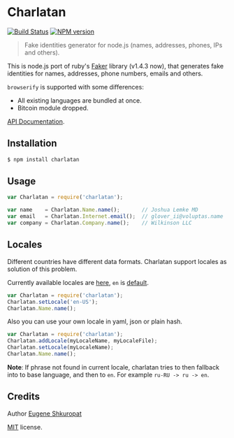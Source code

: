 Charlatan
=========

[![Build Status](https://img.shields.io/travis/nodeca/charlatan/master.svg?style=flat)](https://travis-ci.org/nodeca/charlatan)
[![NPM version](https://img.shields.io/npm/v/charlatan.svg?style=flat)](https://www.npmjs.org/package/charlatan)


> Fake identities generator for node.js (names, addresses, phones, IPs and others).

This is node.js port of ruby's [Faker](https://github.com/stympy/faker) library
(v1.4.3 now), that generates fake identities for names, addresses, phone numbers,
emails and others.

`browserify` is supported with some differences:

- All existing languages are bundled at once.
- Bitcoin module dropped.

[API Documentation](http://nodeca.github.com/charlatan).


Installation
------------

```bash
$ npm install charlatan
```


Usage
-----

```js
var Charlatan = require('charlatan');

var name    = Charlatan.Name.name();       // Joshua Lemke MD
var email   = Charlatan.Internet.email();  // glover_ii@voluptas.name
var company = Charlatan.Company.name();    // Wilkinson LLC
```


Locales
-------

Different countries have different data formats. Charlatan support locales as
solution of this problem.

Currently available locales are [here](https://github.com/nodeca/charlatan/tree/master/lib/locales),
`en` is [default](https://github.com/nodeca/charlatan/blob/master/lib/locales/en.yml).

```js
var Charlatan = require('charlatan');
Charlatan.setLocale('en-US');
Charlatan.Name.name();
```

Also you can use your own locale in yaml, json or plain hash.

```js
var Charlatan = require('charlatan');
Charlatan.addLocale(myLocaleName, myLocaleFile);
Charlatan.setLocale(myLocaleName);
Charlatan.Name.name();
```

__Note__: If phrase not found in current locale, charlatan tries to then
fallback into to base language, and then to `en`. For example `ru-RU -> ru -> en`.


Credits
-------

Author [Eugene Shkuropat](https://github.com/shkuropat)

[MIT](https://raw.github.com/nodeca/charlatan/master/LICENSE) license.
